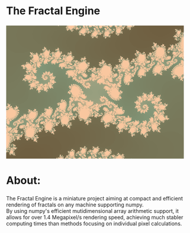 # The Fractal Engine

###

![Fractal Render Preview](saved-renders/render_0.png)

# About:

###

The Fractal Engine is a miniature project aiming at compact and efficient rendering
of fractals on any machine supporting numpy. <br>
By using numpy's efficient mutidimensional array arithmetic support,
it allows for over 1.4 Megapixel/s rendering speed, achieving much stabler computing times 
than methods focusing on individual pixel calculations.
